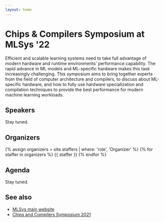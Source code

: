```yaml
---
layout: home
---
```


# Chips & Compilers Symposium at MLSys '22




Efficient and scalable learning systems need to take full advantage of modern hardware and runtime environments' performance capability. 
The rapid advance in ML models and ML-specific hardware makes this task increasingly challenging. 
This symposium aims to bring together experts from the field of computer architecture and compilers, to discuss about ML-specific hardware, and how to fully use hardware specialization and compilation techniques to provide the best performance for modern machine learning workloads.



## Speakers

Stay tuned.

<!---
{% assign speakers = site.staffers | where: 'role', 'Speaker' %}
{% for staffer in speakers %}
{{ staffer }}
{% endfor %}
-->

<div style="clear: both;"></div>

## Organizers

{% assign organizers = site.staffers | where: 'role', 'Organizer' %}
{% for staffer in organizers %}
{{ staffer }}
{% endfor %}

<div style="clear: both;"></div>

## Agenda

Stay tuned.

<!---
{% for module in site.modules %}
{{ module }}
{% endfor %}
-->

## See also

- [MLSys main website](https://mlsys.org/)
- [Chips and Compilers Symposium 2021](https://chips-compilers-mlsys-21.github.io/)
